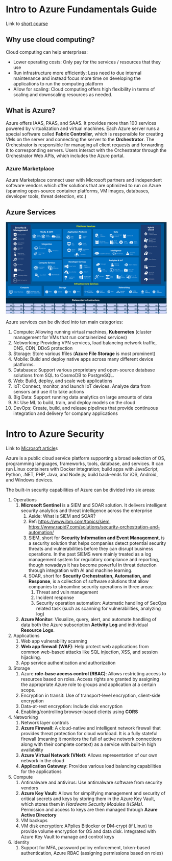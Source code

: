 # Intro to Azure Fundamentals Guide

Link to [short course](https://docs.microsoft.com/en-us/learn/modules/intro-to-azure-fundamentals/)

## Why use cloud computing?

Cloud computing can help enterprises:
 - Lower operating costs: Only pay for the services / resources that they use
 - Run infrastructure more efficiently: Less need to due internal maintenance and instead focus more time on developing the applications to run the computing platform
 - Allow for scaling: Cloud computing offers high flexibility in terms of scaling and downscaling resources as needed.

## What is Azure?

Azure offers IAAS, PAAS, and SAAS. It provides more than 100 services powered by virtualization and virtual machines. Each Azure server runs a special software called **Fabric Controller**, which is responsible for creating VMs on the server and connecting the server to the **Orchestrator**. The Orchestrator is responsible for managing all client requests and forwarding it to corresponding servers. Users interact with the Orchestrator through the Orchestrator Web APIs, which includes the Azure portal.

### Azure Marketplace

Azure Marketplace connect user with Microsoft partners and independent software vendors which offer solutions that are optimized to run on Azure (spanning open-source container platforms, VM images, databases, developer tools, threat detection, etc.)

## Azure Services

![Diagram of Azure services](Pictures/azure_services.png)

Azure services can be divided into ten main categories:
1. Compute: Allowing running virtual machines, **Kubernetes** (cluster management for VMs that run containerized services)
2. Networking: Providing VPN services, load balancing network traffic, DNS, CDN, DDoS protection
3. Storage: Store various ffiles (**Azure File Storage** is most prominent)
4. Mobile: Build and deploy native apps across many different device platforms. 
5. Databases: Support various proprietary and open-source database solutions from SQL to CosmoDB to PostgreSQL.
6. Web: Build, deploy, and scale web applications
7. IoT: Connect, monitor, and launch IoT devices. Analyze data from sensors and use it to take actions
8. Big Data: Support running data analytics on large amounts of data
9. AI: Use ML to build, train, and deploy models on the cloud
10. DevOps: Create, build, and release pipelines that provide continuous integration and delivery for company applications

# Intro to Azure Security

Link to [Microsoft article](https://docs.microsoft.com/en-us/azure/security/fundamentals/overview)s

Azure is a public cloud service platform supporting a broad selection of OS, programming languages, frameworks, tools, database, and services. It can run Linux containers with Docker integration; build apps with JavaScript, Python, .NET, PHP, Java, and Node.js; build back-ends for iOS, Android, and Windows devices.

The built-in security capabilities of Azure can be divided into six areas:

1. Operations
   1. **Microsoft Sentinel** is a SIEM and SOAR solution. It delivers intelligent security analytics and threat intelligence across the enterprise
      1. Aside: What is SIEM and SOAR?
      2. Ref: <https://www.ibm.com/topics/siem>, <https://www.rapid7.com/solutions/security-orchestration-and-automation/>
      3. SIEM, short for **Security Information and Event Management**, is a security solution that helps companies detect potential security threats and vulnerabilities before they can disrupt business operations. In the past SIEMS were mainly treated as a log management system for regulatory compliance and reporting, though nowadays it has become powerful in threat detection through integration with AI and machine learning.
      4. SOAR, short for **Security Orchestration, Automation, and Response**, is a collection of software solutions that allow companies to streamline security operations in three areas:
         1. Threat and vuln management
         2. Incident response
         3. Security operation automation: Automatic handling of SecOps related task (such as scanning for vulnerabilities, analyzing log)
   2. **Azure Monitor**: Visualize, query, alert, and automate handling of data both the Azure subscription **Activity Log** and individual **Resource Logs**.
2. Applications
   1. Web app vulnerability scanning
   2. **Web app firewall (WAF)**: Help protect web applications from common web-based attacks like SQL injection, XSS, and session hijacking. 
   3. App service authentication and authorization
3. Storage
   1. Azure **role-base access control (RBAC)**: Allows restricting access to resources based on roles. Access rights are granted by assigning the appropriate Azure role to groups and application at a certain scope. 
   2. Encryption in transit: Use of transport-level encryption, client-side encryption
   3. Data-at-rest encryption: Include disk encryption
   4. Enabling/controlling browser-based clients using **CORS**
4. Networking 
   1. Network layer controls
   2. **Azure Firewall:** A cloud-native and intelligent network firewall that provides threat protection for cloud workload. It is a fully stateful firewall (meaning it monitors the full of active network connections along with their complete context) as a service with built-in high availability 
   3. **Azure Virtual Network (VNet)**: Allows representation of our own network in the cloud
   4. **Application Gateway**: Provides various load balancing capabilities for the applications
5. Compute
   1. Antimalware and antivirus: Use antimalware software from security vendors
   2. **Azure Key Vault**: Allows for simplifying management and security of critical secrets and keys by storing them in the Azure Key Vault, which stores them in *Hardware Security Modules (HSMs)*. Permission and access to keys are then managed through **Azure Active Directory**
   3. VM backups
   4. VM disk encryption: APplies Bitlocker or DM-crypt (if Linux) to provide volume encryption for OS and data disk. Integrated with Azure Key Vault to manage and control keys
6. Identity
   1.  Support for MFA, password policy enforcement, token-based authentication, Azure RBAC (assigning permissions based on roles)
